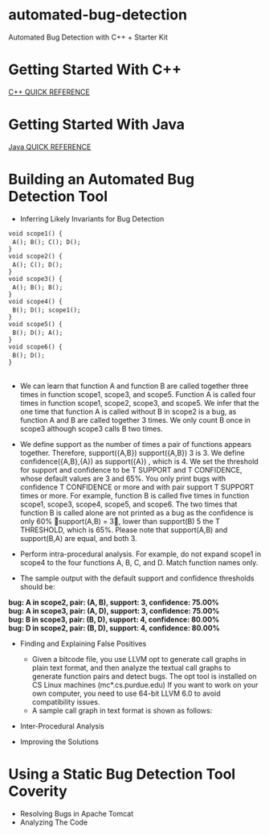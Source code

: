 # automated-bug-detection
Automated Bug Detection with C++ + Starter Kit

# Getting Started With C++

[C++ QUICK REFERENCE](http://www.hoomanb.com/cs/QuickRef/CppQuickRef.pdf)

# Getting Started With Java

[Java QUICK REFERENCE](https://introcs.cs.princeton.edu/java/11cheatsheet/)

# Building an Automated Bug Detection Tool

* Inferring Likely Invariants for Bug Detection <br/>

`void scope1() {` <br/>
&nbsp;&nbsp;`A(); B(); C(); D();` <br/>
`}` <br/>
`void scope2() {` <br/>
&nbsp;&nbsp;`A(); C(); D();` <br/>
`}` <br/>
`void scope3() {` <br/>
&nbsp;&nbsp;`A(); B(); B();` <br/>
`}` <br/>
`void scope4() {` <br/>
&nbsp;&nbsp;`B(); D(); scope1();` <br/>
`}` <br/>
`void scope5() {` <br/>
&nbsp;&nbsp;`B(); D(); A();` <br/>
`}` <br/>
`void scope6() {` <br/>
&nbsp;&nbsp;`B(); D();` <br/>
`}` <br/><br/>

  * We can learn that function A and function B are called together three times in function scope1, scope3, and scope5. Function A is called four times in function scope1, scope2, scope3, and scope5. We infer that the one time that function A is called without B in scope2 is a bug, as function A and B are called together 3 times. We only count B once in scope3 although scope3 calls B two times. <br/>

  * We define support as the number of times a pair of functions appears together. Therefore, support({A,B}) support({A,B}) 3
is 3. We define confidence({A,B},{A}) as support({A}) , which is 4. We set the threshold for support and confidence to be T SUPPORT and T CONFIDENCE, whose default values are 3 and 65%. You only print bugs with confidence T CONFIDENCE or more and with pair support T SUPPORT times or more. For example, function B is called five times in function scope1, scope3, scope4, scope5, and scope6. The two times that
function B is called alone are not printed as a bug as the confidence is only 60% 􏰀support(A,B) = 3􏰁, lower than support(B) 5
the T THRESHOLD, which is 65%. Please note that support(A,B) and support(B,A) are equal, and both 3. <br/>

  * Perform intra-procedural analysis. For example, do not expand scope1 in scope4 to the four functions A, B, C,
and D. Match function names only. <br/>

  * The sample output with the default support and confidence thresholds should be: <br/>

**bug: A in scope2, pair: (A, B), support: 3, confidence: 75.00% <br/> 
bug: A in scope3, pair: (A, D), support: 3, confidence: 75.00% <br/> 
bug: B in scope3, pair: (B, D), support: 4, confidence: 80.00% <br/> 
bug: D in scope2, pair: (B, D), support: 4, confidence: 80.00%** <br/> 

* Finding and Explaining False Positives
  * Given a bitcode file, you use LLVM opt to generate call graphs in plain text format, and then analyze the textual call graphs to generate function pairs and detect bugs. The opt tool is installed on CS Linux machines (mc*.cs.purdue.edu) If you want to work on your own computer, you need to use 64-bit LLVM 6.0 to avoid compatibility issues. <br/>
  * A sample call graph in text format is shown as follows: <br/>


* Inter-Procedural Analysis
* Improving the Solutions

# Using a Static Bug Detection Tool Coverity
* Resolving Bugs in Apache Tomcat
* Analyzing The Code
